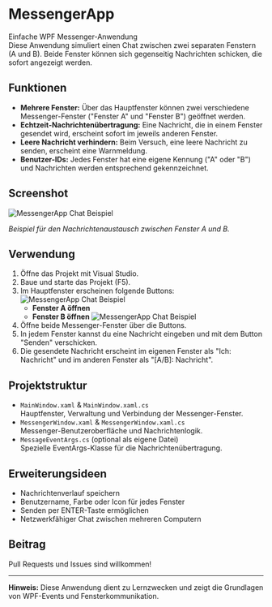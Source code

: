 # MessengerApp

Einfache WPF Messenger-Anwendung  
Diese Anwendung simuliert einen Chat zwischen zwei separaten Fenstern (A und B). Beide Fenster können sich gegenseitig Nachrichten schicken, die sofort angezeigt werden.

## Funktionen

- **Mehrere Fenster:** Über das Hauptfenster können zwei verschiedene Messenger-Fenster ("Fenster A" und "Fenster B") geöffnet werden.
- **Echtzeit-Nachrichtenübertragung:** Eine Nachricht, die in einem Fenster gesendet wird, erscheint sofort im jeweils anderen Fenster.
- **Leere Nachricht verhindern:** Beim Versuch, eine leere Nachricht zu senden, erscheint eine Warnmeldung.
- **Benutzer-IDs:** Jedes Fenster hat eine eigene Kennung ("A" oder "B") und Nachrichten werden entsprechend gekennzeichnet.

## Screenshot

![MessengerApp Chat Beispiel](screenshots/image1)

*Beispiel für den Nachrichtenaustausch zwischen Fenster A und B.*

## Verwendung

1. Öffne das Projekt mit Visual Studio.
2. Baue und starte das Projekt (F5).
3. Im Hauptfenster erscheinen folgende Buttons:
![MessengerApp Chat Beispiel](screenshots/image2)
    - **Fenster A öffnen**
    - **Fenster B öffnen**
![MessengerApp Chat Beispiel](screenshots/image3)
5. Öffne beide Messenger-Fenster über die Buttons.
6. In jedem Fenster kannst du eine Nachricht eingeben und mit dem Button "Senden" verschicken.
7. Die gesendete Nachricht erscheint im eigenen Fenster als "Ich: Nachricht" und im anderen Fenster als "[A/B]: Nachricht".

## Projektstruktur

- `MainWindow.xaml` & `MainWindow.xaml.cs`  
  Hauptfenster, Verwaltung und Verbindung der Messenger-Fenster.
- `MessengerWindow.xaml` & `MessengerWindow.xaml.cs`  
  Messenger-Benutzeroberfläche und Nachrichtenlogik.
- `MessageEventArgs.cs` (optional als eigene Datei)  
  Spezielle EventArgs-Klasse für die Nachrichtenübertragung.

## Erweiterungsideen

- Nachrichtenverlauf speichern
- Benutzername, Farbe oder Icon für jedes Fenster
- Senden per ENTER-Taste ermöglichen
- Netzwerkfähiger Chat zwischen mehreren Computern

## Beitrag

Pull Requests und Issues sind willkommen!

---

**Hinweis:** Diese Anwendung dient zu Lernzwecken und zeigt die Grundlagen von WPF-Events und Fensterkommunikation.
